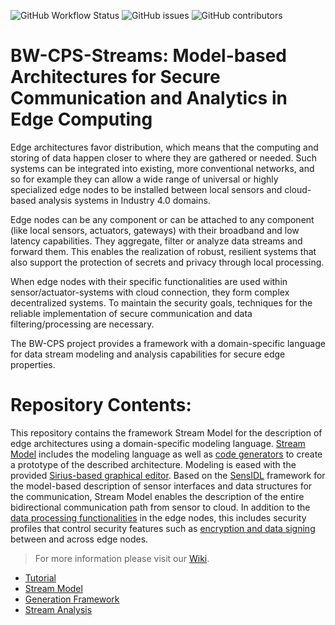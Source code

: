 ![GitHub Workflow Status](https://img.shields.io/github/workflow/status/SENSIDL-PROJECT/BWCPS-Streams/Java%20CI)
![GitHub issues](https://img.shields.io/github/issues/SENSIDL-PROJECT/BWCPS-Streams)
![GitHub contributors](https://img.shields.io/github/contributors/SENSIDL-PROJECT/BWCPS-Streams)


# BW-CPS-Streams: Model-based Architectures for Secure Communication and Analytics in Edge Computing

Edge architectures favor distribution, which means that the computing and storing of data happen closer to where they are gathered or needed. Such systems can be integrated into existing, more conventional networks, and so for example they can allow a wide range of universal or highly specialized edge nodes to be installed between local sensors and cloud-based analysis systems in Industry 4.0 domains. 

Edge nodes can be any component or can be attached to any component (like local sensors, actuators, gateways) with their broadband and low latency capabilities. They aggregate, filter or analyze data streams and forward them. This enables the realization of robust, resilient systems that also support the protection of secrets and privacy through local processing. 

When edge nodes with their specific functionalities are used within sensor/actuator-systems with cloud connection, they form complex decentralized systems. To maintain the security goals, techniques for the reliable implementation of secure communication and data filtering/processing are necessary.

The BW-CPS project provides a framework with a domain-specific language for data stream modeling and analysis capabilities for secure edge properties.

# Repository Contents:

This repository contains the framework Stream Model for the description of edge architectures using a domain-specific modeling language. [Stream Model](https://github.com/SENSIDL-PROJECT/BWCPS-Streams/wiki/BWCPS-Stream-Model) includes the modeling language as well as [code generators](https://github.com/SENSIDL-PROJECT/BWCPS-Streams/tree/master/bundles/de.fzi.bwcps.generator) to create a prototype of the described architecture. Modeling is eased with the provided [Sirius-based graphical editor](https://github.com/SENSIDL-PROJECT/BWCPS-Streams/wiki/BWCPS-Sirius-Editor). Based on the [SensIDL](https://github.com/SENSIDL-PROJECT/SensIDL) framework for the model-based description of sensor interfaces and data structures for the communication, Stream Model enables the description of the entire bidirectional communication path from sensor to cloud. In addition to the [data processing functionalities](https://github.com/SENSIDL-PROJECT/BWCPS-Streams/wiki/BWCPS-Stream-Analysis) in the edge nodes, this includes security profiles that control security features such as [encryption and data signing](https://github.com/SENSIDL-PROJECT/BWCPS-Generator/blob/master/Documents/Security%20Aspects%20Integration.pdf) between and across edge nodes. 

> For more information please visit our [Wiki](https://github.com/SENSIDL-PROJECT/BWCPS-Streams/wiki).
- [Tutorial](../../wiki/BWCPS-Tutorial)
- [Stream Model](../../wiki/BWCPS-Stream-Model)
- [Generation Framework](../../wiki/BWCPS-Generation)
- [Stream Analysis](../../wiki/BWCPS-Stream-Analysis)

